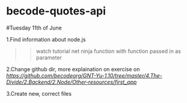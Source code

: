 # becode-quotes-api
#Tuesday 11th of June

1.Find information about node.js
>>watch tutorial net ninja
>>function with function passed in as parameter

2.Change github dir, more explaination on exercise on 
*https://github.com/becodeorg/GNT-Yu-1.10/tree/master/4.The-Divide/2.Backend/2.Node/Other-resources/first_app*

3.Create new, correct files
